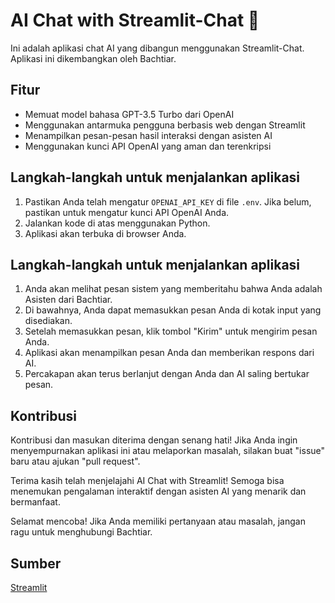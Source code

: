 # AI Chat with Streamlit-Chat 🤖  
Ini adalah aplikasi chat AI yang dibangun menggunakan Streamlit-Chat. Aplikasi ini dikembangkan oleh Bachtiar.

## Fitur

- Memuat model bahasa GPT-3.5 Turbo dari OpenAI
- Menggunakan antarmuka pengguna berbasis web dengan Streamlit
- Menampilkan pesan-pesan hasil interaksi dengan asisten AI
- Menggunakan kunci API OpenAI yang aman dan terenkripsi

## Langkah-langkah untuk menjalankan aplikasi


1. Pastikan Anda telah mengatur `OPENAI_API_KEY` di file `.env`. Jika belum, pastikan untuk mengatur kunci API OpenAI Anda.
2. Jalankan kode di atas menggunakan Python.
3. Aplikasi akan terbuka di browser Anda.

## Langkah-langkah untuk menjalankan aplikasi


1. Anda akan melihat pesan sistem yang memberitahu bahwa Anda adalah Asisten dari Bachtiar.
2. Di bawahnya, Anda dapat memasukkan pesan Anda di kotak input yang disediakan.
3. Setelah memasukkan pesan, klik tombol "Kirim" untuk mengirim pesan Anda.
4. Aplikasi akan menampilkan pesan Anda dan memberikan respons dari AI.
5. Percakapan akan terus berlanjut dengan Anda dan AI saling bertukar pesan.

## Kontribusi

Kontribusi dan masukan diterima dengan senang hati! Jika Anda ingin menyempurnakan aplikasi ini atau melaporkan masalah, silakan buat "issue" baru atau ajukan "pull request".

Terima kasih telah menjelajahi AI Chat with Streamlit! Semoga bisa menemukan pengalaman interaktif dengan asisten AI yang menarik dan bermanfaat.

Selamat mencoba! Jika Anda memiliki pertanyaan atau masalah, jangan ragu untuk menghubungi Bachtiar.

## Sumber

[Streamlit](https://streamlit.io/)
